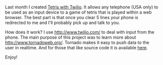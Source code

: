 Last month I created [Tetris with Twilio](http://tetris.evanlong.info/). It allows any telephone (USA only) to be used as an input device to a game of tetris that is played within a web browser. The best part is that once you clear 5 lines your phone is redirected to me and I'll probably pick up and talk to you.

How does it work? I use <http://www.twilio.com/> to deal with input from the phone. The main purpose of this project was to learn more about <http://www.tornadoweb.org/>. Tornado makes it easy to push data to the user in realtime. And for those that like source code it is available [here](http://bitbucket.org/evanlong/twilio-tetris-game/).

Enjoy!

